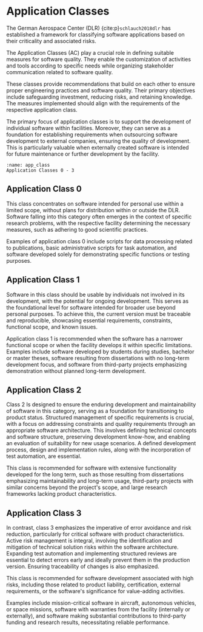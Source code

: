 # Application Classes

The German Aerospace Center (DLR) {cite:p}`schlauch2018dlr` has established a framework for classifying software applications based on their criticality and associated risks. 

The Application Classes (AC) play a crucial role in defining suitable measures for software quality. They enable the customization of activities and tools according to specific needs while organizing stakeholder communication related to software quality.

These classes provide recommendations that build on each other to ensure proper engineering practices and software quality. Their primary objectives include safeguarding investment, reducing risks, and retaining knowledge. The measures implemented should align with the requirements of the respective application class.

The primary focus of application classes is to support the development of individual software within facilities. Moreover, they can serve as a foundation for establishing requirements when outsourcing software development to external companies, ensuring the quality of development. This is particularly valuable when externally created software is intended for future maintenance or further development by the facility.

```{figure} ../figures/app_classes/app_classes.png
:name: app_class
Application Classes 0 - 3
```

## Application Class 0

This class concentrates on software intended for personal use within a limited scope, without plans for distribution within or outside the DLR. Software falling into this category often emerges in the context of specific research problems, with the respective facility determining the necessary measures, such as adhering to good scientific practices. 

Examples of application class 0 include scripts for data processing related to publications, basic administrative scripts for task automation, and software developed solely for demonstrating specific functions or testing purposes.


## Application Class 1

Software in this class should be usable by individuals not involved in its development, with the potential for ongoing development. This serves as the foundational level for software intended for broader use beyond personal purposes. To achieve this, the current version must be traceable and reproducible, showcasing essential requirements, constraints, functional scope, and known issues.

Application class 1 is recommended when the software has a narrower functional scope or when the facility develops it within specific limitations. Examples include software developed by students during studies, bachelor or master theses, software resulting from dissertations with no long-term development focus, and software from third-party projects emphasizing demonstration without planned long-term development.

## Application Class 2 

Class 2 Is designed to ensure the enduring development and maintainability of software in this category, serving as a foundation for transitioning to product status. Structured management of specific requirements is crucial, with a focus on addressing constraints and quality requirements through an appropriate software architecture. This involves defining technical concepts and software structure, preserving development know-how, and enabling an evaluation of suitability for new usage scenarios. A defined development process, design and implementation rules, along with the incorporation of test automation, are essential. 

This class is recommended for software with extensive functionality developed for the long term, such as those resulting from dissertations emphasizing maintainability and long-term usage, third-party projects with similar concerns beyond the project's scope, and large research frameworks lacking product characteristics.

## Application Class 3 
In contrast, class 3 emphasizes the imperative of error avoidance and risk reduction, particularly for critical software with product characteristics. Active risk management is integral, involving the identification and mitigation of technical solution risks within the software architecture. Expanding test automation and implementing structured reviews are essential to detect errors early and ideally prevent them in the production version. Ensuring traceability of changes is also emphasized.

This class is recommended for software development associated with high risks, including those related to product liability, certification, external requirements, or the software's significance for value-adding activities. 

Examples include mission-critical software in aircraft, autonomous vehicles, or space missions, software with warranties from the facility (internally or externally), and software making substantial contributions to third-party funding and research results, necessitating reliable performance.

